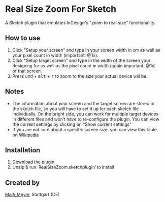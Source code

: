 # Real Size Zoom For Sketch
A Sketch plugin that emulates InDesign's "zoom to real size" functionality.

## How to use
 1. Click "Setup your screen" and type in your screen width in cm as well as your pixel count in width (important: @1x).
 2. Click "Setup target screen" and type in the width of the screen your designing for as well as the pixel count in width (again important: @1x) of that screen.
 3. Press <kbd>Cmd</kbd> + <kbd>alt</kbd> + <kbd>r</kbd> to zoom to the size your actual device will be. 

## Notes
 * The information about your screen and the target screen are stored in the sketch file, so you will have to set it up for each sketch file individually. On the bright side, you can work for multiple target devices in different files and won't have to re-configure the plugin. You can view the current settings by clicking on "Show current settings"
 * If you are not sure about a specific screen size, you can view this table on [Wikipedia](https://en.wikipedia.org/wiki/Display_size)

## Installation
 1. [Download](https://github.com/phytrisha/RealSizeZoom/archive/master.zip) the plugin.
 2. Unzip & run ‘RealSizeZoom.sketchplugin’ to install

## Created by
[Mark Meyer](https://github.com/phytrisha), Stuttgart (DE)
